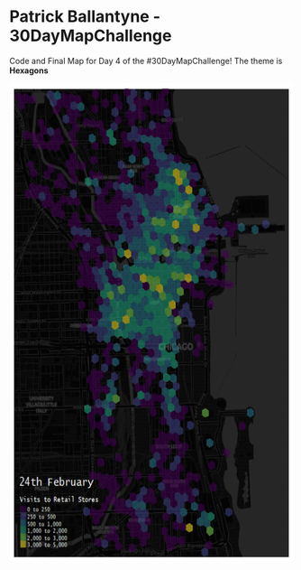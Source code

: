 # Patrick Ballantyne - 30DayMapChallenge

Code and Final Map for Day 4 of the #30DayMapChallenge! The theme is **Hexagons**


   <p align="center">
  <img width="600" height="850" src="retailpatterns_hexmap.gif">
</p>
